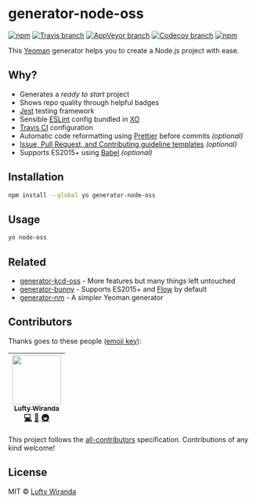 # generator-node-oss

[![npm](https://img.shields.io/npm/v/generator-node-oss.svg?style=flat-square)](https://www.npmjs.com/package/generator-node-oss)
[![Travis branch](https://img.shields.io/travis/luftywiranda13/generator-node-oss/master.svg?style=flat-square)](https://travis-ci.org/luftywiranda13/generator-node-oss)
[![AppVeyor branch](https://img.shields.io/appveyor/ci/luftywiranda13/generator-node-oss/master.svg?style=flat-square)](https://ci.appveyor.com/project/luftywiranda13/generator-node-oss)
[![Codecov branch](https://img.shields.io/codecov/c/github/luftywiranda13/generator-node-oss/master.svg?style=flat-square)](https://codecov.io/gh/luftywiranda13/generator-node-oss)
[![npm](https://img.shields.io/npm/dm/generator-node-oss.svg?style=flat-square)](https://npm-stat.com/charts.html?package=generator-node-oss&from=2016-04-01)

This [Yeoman](http://yeoman.io) generator helps you to create a Node.js project with ease.

## Why?

- Generates a *ready to start* project
- Shows repo quality through helpful badges
- [Jest](https://facebook.github.io/jest) testing framework
- Sensible [ESLint](http://eslint.org) config bundled in [XO](https://github.com/sindresorhus/xo)
- [Travis CI](https://travis-ci.org) configuration
- Automatic code reformatting using [Prettier](https://github.com/prettier/prettier) before commits *(optional)*
- [Issue, Pull Request, and Contributing guideline templates](https://github.com/blog/2111-issue-and-pull-request-templates) *(optional)*
- Supports ES2015+ using [Babel](https://babeljs.io) *(optional)*

## Installation

```sh
npm install --global yo generator-node-oss
```

## Usage

```sh
yo node-oss
```

## Related

- [generator-kcd-oss](https://github.com/kentcdodds/generator-kcd-oss) - More features but many things left untouched
- [generator-bunny](https://github.com/luftywiranda13/generator-bunny) - Supports ES2015+ and [Flow](https://flow.org) by default
- [generator-nm](https://github.com/sindresorhus/generator-nm) - A simpler Yeoman generator

## Contributors

Thanks goes to these people ([emoji key](https://github.com/kentcdodds/all-contributors#emoji-key)):

<!-- ALL-CONTRIBUTORS-LIST:START - Do not remove or modify this section -->
| [<img src="https://avatars0.githubusercontent.com/u/22868432?v=4" width="100px;"/><br /><sub>Lufty Wiranda</sub>](http://instagram.com/luftywiranda13)<br />[💻](https://github.com/luftywiranda13/generator-node-oss/commits?author=luftywiranda13 "Code") [📖](https://github.com/luftywiranda13/generator-node-oss/commits?author=luftywiranda13 "Documentation") [🚇](#infra-luftywiranda13 "Infrastructure (Hosting, Build-Tools, etc)") |
| :---: |
<!-- ALL-CONTRIBUTORS-LIST:END -->

This project follows the [all-contributors](https://github.com/kentcdodds/all-contributors) specification. Contributions of any kind welcome!

## License

MIT &copy; [Lufty Wiranda](https://www.instagram.com/luftywiranda13)
